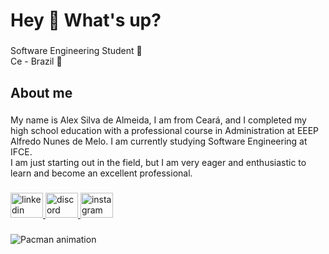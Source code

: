 <h1 align="left">Hey 👋 What's up?</h1>

###

<p align="left">Software Engineering Student 🚀<br>Ce - Brazil 📍</p>

###

<h2 align="left">About me</h2>

###

<p align="left">My name is Alex Silva de Almeida, I am from Ceará, and I completed my high school education with a professional course in Administration at EEEP Alfredo Nunes de Melo. I am currently studying Software Engineering at IFCE.<br>I am just starting out in the field, but I am very eager and enthusiastic to learn and become an excellent professional.</p>

###

<div align="left">
  <a href="linkedin.com/in/alex-almeida-1376912b5/" target="_blank">
    <img src="https://raw.githubusercontent.com/maurodesouza/profile-readme-generator/master/src/assets/icons/social/linkedin/default.svg" width="52" height="40" alt="linkedin logo"  />
  </a>
  <a href="Aleks01_hub" target="_blank">
    <img src="https://raw.githubusercontent.com/maurodesouza/profile-readme-generator/master/src/assets/icons/social/discord/default.svg" width="52" height="40" alt="discord logo"  />
  </a>
  <a href="alxxsilv" target="_blank">
    <img src="https://raw.githubusercontent.com/maurodesouza/profile-readme-generator/master/src/assets/icons/social/instagram/default.svg" width="52" height="40" alt="instagram logo"  />
  </a>
</div>

###

<img src="https://raw.githubusercontent.com/Aleks01-hub/Aleks01-hub/output/pacman-contribution-graph.svg" alt="Pacman animation" />

###

